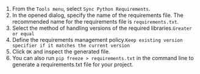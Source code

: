 1. From the `Tools menu`, select `Sync Python Requirements`.
2. In the opened dialog, specify the name of the requirements file. The recommended name for the requirements file is `requirements.txt`.
3. Select the method of handling versions of the required libraries.`Greater or equal` 
4. Define the requirements management policy.`Keep existing version specifier if it matches the current version`
5. Click `OK` and inspect the generated file.
6. You can also run `pip freeze > requirements.txt` in the command line to generate a requirements.txt file for your project.